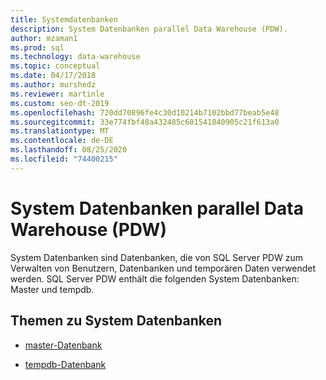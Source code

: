 ```yaml
---
title: Systemdatenbanken
description: System Datenbanken parallel Data Warehouse (PDW).
author: mzaman1
ms.prod: sql
ms.technology: data-warehouse
ms.topic: conceptual
ms.date: 04/17/2018
ms.author: murshedz
ms.reviewer: martinle
ms.custom: seo-dt-2019
ms.openlocfilehash: 720dd70896fe4c30d10214b7102bbd77beab5e48
ms.sourcegitcommit: 33e774fbf48a432485c601541840905c21f613a0
ms.translationtype: MT
ms.contentlocale: de-DE
ms.lasthandoff: 08/25/2020
ms.locfileid: "74400215"
---
```

# <a name="system-databases-in-parallel-data-warehouse-pdw"></a>System Datenbanken parallel Data Warehouse (PDW)
System Datenbanken sind Datenbanken, die von SQL Server PDW zum Verwalten von Benutzern, Datenbanken und temporären Daten verwendet werden. SQL Server PDW enthält die folgenden System Datenbanken: Master und tempdb.  
  
## <a name="system-database-topics"></a>Themen zu System Datenbanken  
  
-   [master-Datenbank](master-database.md)  
  
-   [tempdb-Datenbank](tempdb-database.md)  
  
<!-- MISSING LINKS 
## See Also  
[Common Metadata Query Examples &#40;SQL Server PDW&#41;](../sqlpdw/common-metadata-query-examples-sql-server-pdw.md)  
-->
  
